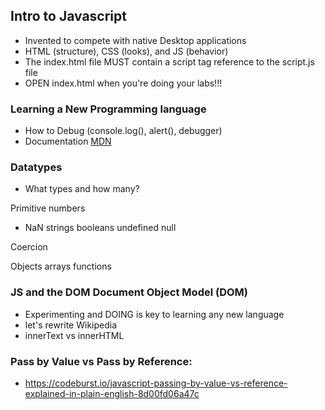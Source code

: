 ## Intro to Javascript
- Invented to compete with native Desktop applications
- HTML (structure), CSS (looks), and JS (behavior)
- The index.html file MUST contain a script tag reference to the script.js file
- OPEN index.html when you're doing your labs!!!

### Learning a New Programming language
- How to Debug (console.log(), alert(), debugger)
- Documentation [MDN]((https://developer.mozilla.org/en-US/))

### Datatypes
- What types and how many?

Primitive
numbers
 - NaN
strings
booleans
undefined
null

Coercion 

Objects
arrays
functions


### JS and the DOM Document Object Model (DOM)
- Experimenting and DOING is key to learning any new language
- let's rewrite Wikipedia
- innerText vs innerHTML

### Pass by Value vs Pass by Reference:
- https://codeburst.io/javascript-passing-by-value-vs-reference-explained-in-plain-english-8d00fd06a47c
